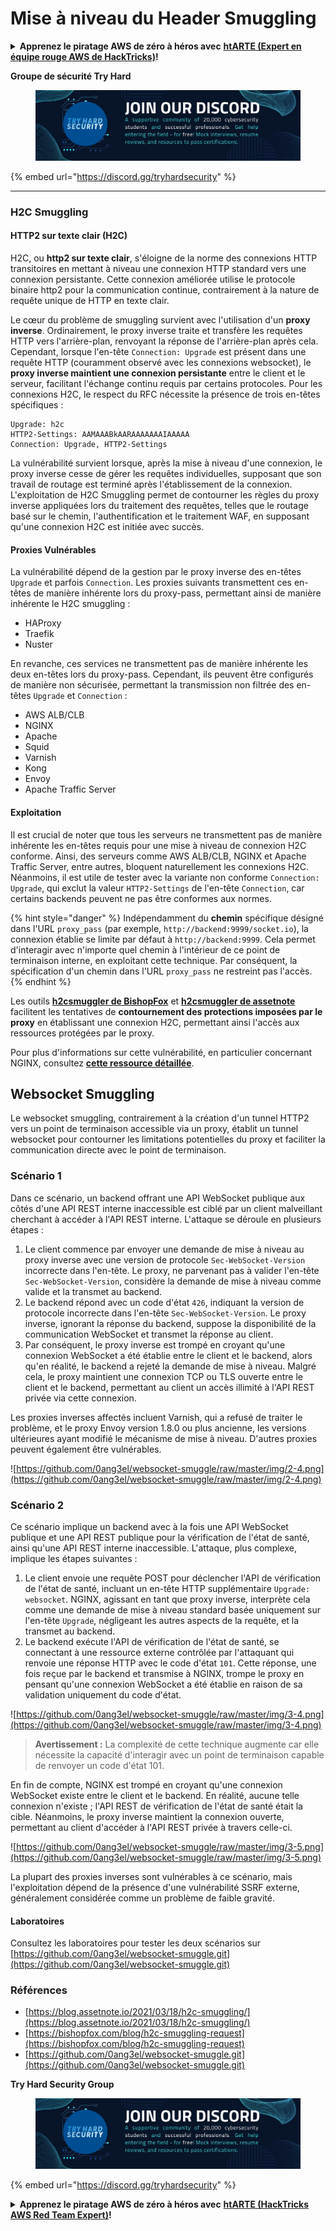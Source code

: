 # Mise à niveau du Header Smuggling

<details>

<summary><strong>Apprenez le piratage AWS de zéro à héros avec</strong> <a href="https://training.hacktricks.xyz/courses/arte"><strong>htARTE (Expert en équipe rouge AWS de HackTricks)</strong></a><strong>!</strong></summary>

Autres façons de soutenir HackTricks :

* Si vous souhaitez voir votre **entreprise annoncée dans HackTricks** ou **télécharger HackTricks en PDF**, consultez les [**PLANS D'ABONNEMENT**](https://github.com/sponsors/carlospolop) !
* Obtenez le [**swag officiel PEASS & HackTricks**](https://peass.creator-spring.com)
* Découvrez [**La famille PEASS**](https://opensea.io/collection/the-peass-family), notre collection exclusive de [**NFTs**](https://opensea.io/collection/the-peass-family)
* **Rejoignez le** 💬 [**groupe Discord**](https://discord.gg/hRep4RUj7f) ou le [**groupe Telegram**](https://t.me/peass) ou **suivez-nous** sur **Twitter** 🐦 [**@carlospolopm**](https://twitter.com/hacktricks\_live)**.**
* **Partagez vos astuces de piratage en soumettant des PR aux** [**HackTricks**](https://github.com/carlospolop/hacktricks) et [**HackTricks Cloud**](https://github.com/carlospolop/hacktricks-cloud) dépôts GitHub.

</details>

**Groupe de sécurité Try Hard**

<figure><img src="../.gitbook/assets/telegram-cloud-document-1-5159108904864449420.jpg" alt=""><figcaption></figcaption></figure>

{% embed url="https://discord.gg/tryhardsecurity" %}

***

### H2C Smuggling <a href="#http2-over-cleartext-h2c" id="http2-over-cleartext-h2c"></a>

#### HTTP2 sur texte clair (H2C) <a href="#http2-over-cleartext-h2c" id="http2-over-cleartext-h2c"></a>

H2C, ou **http2 sur texte clair**, s'éloigne de la norme des connexions HTTP transitoires en mettant à niveau une connexion HTTP standard vers une connexion persistante. Cette connexion améliorée utilise le protocole binaire http2 pour la communication continue, contrairement à la nature de requête unique de HTTP en texte clair.

Le cœur du problème de smuggling survient avec l'utilisation d'un **proxy inverse**. Ordinairement, le proxy inverse traite et transfère les requêtes HTTP vers l'arrière-plan, renvoyant la réponse de l'arrière-plan après cela. Cependant, lorsque l'en-tête `Connection: Upgrade` est présent dans une requête HTTP (couramment observé avec les connexions websocket), le **proxy inverse maintient une connexion persistante** entre le client et le serveur, facilitant l'échange continu requis par certains protocoles. Pour les connexions H2C, le respect du RFC nécessite la présence de trois en-têtes spécifiques :
```
Upgrade: h2c
HTTP2-Settings: AAMAAABkAARAAAAAAAIAAAAA
Connection: Upgrade, HTTP2-Settings
```
La vulnérabilité survient lorsque, après la mise à niveau d'une connexion, le proxy inverse cesse de gérer les requêtes individuelles, supposant que son travail de routage est terminé après l'établissement de la connexion. L'exploitation de H2C Smuggling permet de contourner les règles du proxy inverse appliquées lors du traitement des requêtes, telles que le routage basé sur le chemin, l'authentification et le traitement WAF, en supposant qu'une connexion H2C est initiée avec succès.

#### Proxies Vulnérables <a href="#exploitation" id="exploitation"></a>

La vulnérabilité dépend de la gestion par le proxy inverse des en-têtes `Upgrade` et parfois `Connection`. Les proxies suivants transmettent ces en-têtes de manière inhérente lors du proxy-pass, permettant ainsi de manière inhérente le H2C smuggling :

* HAProxy
* Traefik
* Nuster

En revanche, ces services ne transmettent pas de manière inhérente les deux en-têtes lors du proxy-pass. Cependant, ils peuvent être configurés de manière non sécurisée, permettant la transmission non filtrée des en-têtes `Upgrade` et `Connection` :

* AWS ALB/CLB
* NGINX
* Apache
* Squid
* Varnish
* Kong
* Envoy
* Apache Traffic Server

#### Exploitation <a href="#exploitation" id="exploitation"></a>

Il est crucial de noter que tous les serveurs ne transmettent pas de manière inhérente les en-têtes requis pour une mise à niveau de connexion H2C conforme. Ainsi, des serveurs comme AWS ALB/CLB, NGINX et Apache Traffic Server, entre autres, bloquent naturellement les connexions H2C. Néanmoins, il est utile de tester avec la variante non conforme `Connection: Upgrade`, qui exclut la valeur `HTTP2-Settings` de l'en-tête `Connection`, car certains backends peuvent ne pas être conformes aux normes.

{% hint style="danger" %}
Indépendamment du **chemin** spécifique désigné dans l'URL `proxy_pass` (par exemple, `http://backend:9999/socket.io`), la connexion établie se limite par défaut à `http://backend:9999`. Cela permet d'interagir avec n'importe quel chemin à l'intérieur de ce point de terminaison interne, en exploitant cette technique. Par conséquent, la spécification d'un chemin dans l'URL `proxy_pass` ne restreint pas l'accès.
{% endhint %}

Les outils [**h2csmuggler de BishopFox**](https://github.com/BishopFox/h2csmuggler) et [**h2csmuggler de assetnote**](https://github.com/assetnote/h2csmuggler) facilitent les tentatives de **contournement des protections imposées par le proxy** en établissant une connexion H2C, permettant ainsi l'accès aux ressources protégées par le proxy.

Pour plus d'informations sur cette vulnérabilité, en particulier concernant NGINX, consultez [**cette ressource détaillée**](../network-services-pentesting/pentesting-web/nginx.md#proxy\_set\_header-upgrade-and-connection).

## Websocket Smuggling

Le websocket smuggling, contrairement à la création d'un tunnel HTTP2 vers un point de terminaison accessible via un proxy, établit un tunnel websocket pour contourner les limitations potentielles du proxy et faciliter la communication directe avec le point de terminaison.

### Scénario 1

Dans ce scénario, un backend offrant une API WebSocket publique aux côtés d'une API REST interne inaccessible est ciblé par un client malveillant cherchant à accéder à l'API REST interne. L'attaque se déroule en plusieurs étapes :

1. Le client commence par envoyer une demande de mise à niveau au proxy inverse avec une version de protocole `Sec-WebSocket-Version` incorrecte dans l'en-tête. Le proxy, ne parvenant pas à valider l'en-tête `Sec-WebSocket-Version`, considère la demande de mise à niveau comme valide et la transmet au backend.
2. Le backend répond avec un code d'état `426`, indiquant la version de protocole incorrecte dans l'en-tête `Sec-WebSocket-Version`. Le proxy inverse, ignorant la réponse du backend, suppose la disponibilité de la communication WebSocket et transmet la réponse au client.
3. Par conséquent, le proxy inverse est trompé en croyant qu'une connexion WebSocket a été établie entre le client et le backend, alors qu'en réalité, le backend a rejeté la demande de mise à niveau. Malgré cela, le proxy maintient une connexion TCP ou TLS ouverte entre le client et le backend, permettant au client un accès illimité à l'API REST privée via cette connexion.

Les proxies inverses affectés incluent Varnish, qui a refusé de traiter le problème, et le proxy Envoy version 1.8.0 ou plus ancienne, les versions ultérieures ayant modifié le mécanisme de mise à niveau. D'autres proxies peuvent également être vulnérables.

![https://github.com/0ang3el/websocket-smuggle/raw/master/img/2-4.png](https://github.com/0ang3el/websocket-smuggle/raw/master/img/2-4.png)

### Scénario 2

Ce scénario implique un backend avec à la fois une API WebSocket publique et une API REST publique pour la vérification de l'état de santé, ainsi qu'une API REST interne inaccessible. L'attaque, plus complexe, implique les étapes suivantes :

1. Le client envoie une requête POST pour déclencher l'API de vérification de l'état de santé, incluant un en-tête HTTP supplémentaire `Upgrade: websocket`. NGINX, agissant en tant que proxy inverse, interprète cela comme une demande de mise à niveau standard basée uniquement sur l'en-tête `Upgrade`, négligeant les autres aspects de la requête, et la transmet au backend.
2. Le backend exécute l'API de vérification de l'état de santé, se connectant à une ressource externe contrôlée par l'attaquant qui renvoie une réponse HTTP avec le code d'état `101`. Cette réponse, une fois reçue par le backend et transmise à NGINX, trompe le proxy en pensant qu'une connexion WebSocket a été établie en raison de sa validation uniquement du code d'état.

![https://github.com/0ang3el/websocket-smuggle/raw/master/img/3-4.png](https://github.com/0ang3el/websocket-smuggle/raw/master/img/3-4.png)

> **Avertissement :** La complexité de cette technique augmente car elle nécessite la capacité d'interagir avec un point de terminaison capable de renvoyer un code d'état 101.

En fin de compte, NGINX est trompé en croyant qu'une connexion WebSocket existe entre le client et le backend. En réalité, aucune telle connexion n'existe ; l'API REST de vérification de l'état de santé était la cible. Néanmoins, le proxy inverse maintient la connexion ouverte, permettant au client d'accéder à l'API REST privée à travers celle-ci.

![https://github.com/0ang3el/websocket-smuggle/raw/master/img/3-5.png](https://github.com/0ang3el/websocket-smuggle/raw/master/img/3-5.png)

La plupart des proxies inverses sont vulnérables à ce scénario, mais l'exploitation dépend de la présence d'une vulnérabilité SSRF externe, généralement considérée comme un problème de faible gravité.

#### Laboratoires

Consultez les laboratoires pour tester les deux scénarios sur [https://github.com/0ang3el/websocket-smuggle.git](https://github.com/0ang3el/websocket-smuggle.git)

### Références

* [https://blog.assetnote.io/2021/03/18/h2c-smuggling/](https://blog.assetnote.io/2021/03/18/h2c-smuggling/)
* [https://bishopfox.com/blog/h2c-smuggling-request](https://bishopfox.com/blog/h2c-smuggling-request)
* [https://github.com/0ang3el/websocket-smuggle.git](https://github.com/0ang3el/websocket-smuggle.git)


**Try Hard Security Group**

<figure><img src="../.gitbook/assets/telegram-cloud-document-1-5159108904864449420.jpg" alt=""><figcaption></figcaption></figure>

{% embed url="https://discord.gg/tryhardsecurity" %}

<details>

<summary><strong>Apprenez le piratage AWS de zéro à héros avec</strong> <a href="https://training.hacktricks.xyz/courses/arte"><strong>htARTE (HackTricks AWS Red Team Expert)</strong></a><strong>!</strong></summary>

Autres moyens de soutenir HackTricks :

* Si vous souhaitez voir votre **entreprise annoncée dans HackTricks** ou **télécharger HackTricks en PDF**, consultez les [**PLANS D'ABONNEMENT**](https://github.com/sponsors/carlospolop) !
* Obtenez le [**swag officiel PEASS & HackTricks**](https://peass.creator-spring.com)
* Découvrez [**The PEASS Family**](https://opensea.io/collection/the-peass-family), notre collection exclusive de [**NFTs**](https://opensea.io/collection/the-peass-family)
* **Rejoignez** 💬 le groupe **Discord**](https://discord.gg/hRep4RUj7f) ou le groupe [**telegram**](https://t.me/peass) ou **suivez-nous** sur **Twitter** 🐦 [**@carlospolopm**](https://twitter.com/hacktricks\_live)**.**
* **Partagez vos astuces de piratage en soumettant des PR aux** [**HackTricks**](https://github.com/carlospolop/hacktricks) et [**HackTricks Cloud**](https://github.com/carlospolop/hacktricks-cloud) github repos.

</details>
